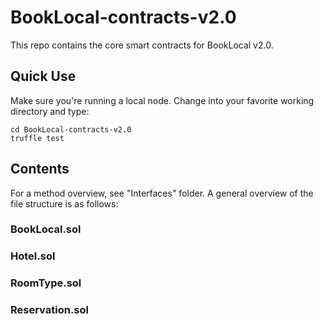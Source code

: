 # BookLocal-contracts-v2.0
This repo contains the core smart contracts for BookLocal v2.0.
## Quick Use
Make sure you're running a local node. Change into your favorite working directory and type:
```git clone https://github.com/BookLocal/BookLocal-contracts-v2.0
cd BookLocal-contracts-v2.0
truffle test
```
## Contents
For a method overview, see "Interfaces" folder. A general overview of the file structure is as follows:
### BookLocal.sol

### Hotel.sol

### RoomType.sol

### Reservation.sol
